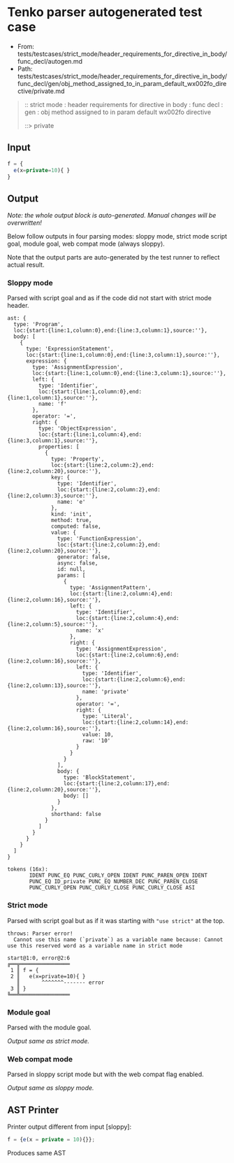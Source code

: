# Tenko parser autogenerated test case

- From: tests/testcases/strict_mode/header_requirements_for_directive_in_body/func_decl/autogen.md
- Path: tests/testcases/strict_mode/header_requirements_for_directive_in_body/func_decl/gen/obj_method_assigned_to_in_param_default_wx002fo_directive/private.md

> :: strict mode : header requirements for directive in body : func decl : gen : obj method assigned to in param default wx002fo directive
>
> ::> private

## Input


`````js
f = {
  e(x=private=10){ }
}
`````

## Output

_Note: the whole output block is auto-generated. Manual changes will be overwritten!_

Below follow outputs in four parsing modes: sloppy mode, strict mode script goal, module goal, web compat mode (always sloppy).

Note that the output parts are auto-generated by the test runner to reflect actual result.

### Sloppy mode

Parsed with script goal and as if the code did not start with strict mode header.

`````
ast: {
  type: 'Program',
  loc:{start:{line:1,column:0},end:{line:3,column:1},source:''},
  body: [
    {
      type: 'ExpressionStatement',
      loc:{start:{line:1,column:0},end:{line:3,column:1},source:''},
      expression: {
        type: 'AssignmentExpression',
        loc:{start:{line:1,column:0},end:{line:3,column:1},source:''},
        left: {
          type: 'Identifier',
          loc:{start:{line:1,column:0},end:{line:1,column:1},source:''},
          name: 'f'
        },
        operator: '=',
        right: {
          type: 'ObjectExpression',
          loc:{start:{line:1,column:4},end:{line:3,column:1},source:''},
          properties: [
            {
              type: 'Property',
              loc:{start:{line:2,column:2},end:{line:2,column:20},source:''},
              key: {
                type: 'Identifier',
                loc:{start:{line:2,column:2},end:{line:2,column:3},source:''},
                name: 'e'
              },
              kind: 'init',
              method: true,
              computed: false,
              value: {
                type: 'FunctionExpression',
                loc:{start:{line:2,column:2},end:{line:2,column:20},source:''},
                generator: false,
                async: false,
                id: null,
                params: [
                  {
                    type: 'AssignmentPattern',
                    loc:{start:{line:2,column:4},end:{line:2,column:16},source:''},
                    left: {
                      type: 'Identifier',
                      loc:{start:{line:2,column:4},end:{line:2,column:5},source:''},
                      name: 'x'
                    },
                    right: {
                      type: 'AssignmentExpression',
                      loc:{start:{line:2,column:6},end:{line:2,column:16},source:''},
                      left: {
                        type: 'Identifier',
                        loc:{start:{line:2,column:6},end:{line:2,column:13},source:''},
                        name: 'private'
                      },
                      operator: '=',
                      right: {
                        type: 'Literal',
                        loc:{start:{line:2,column:14},end:{line:2,column:16},source:''},
                        value: 10,
                        raw: '10'
                      }
                    }
                  }
                ],
                body: {
                  type: 'BlockStatement',
                  loc:{start:{line:2,column:17},end:{line:2,column:20},source:''},
                  body: []
                }
              },
              shorthand: false
            }
          ]
        }
      }
    }
  ]
}

tokens (16x):
       IDENT PUNC_EQ PUNC_CURLY_OPEN IDENT PUNC_PAREN_OPEN IDENT
       PUNC_EQ ID_private PUNC_EQ NUMBER_DEC PUNC_PAREN_CLOSE
       PUNC_CURLY_OPEN PUNC_CURLY_CLOSE PUNC_CURLY_CLOSE ASI
`````

### Strict mode

Parsed with script goal but as if it was starting with `"use strict"` at the top.

`````
throws: Parser error!
  Cannot use this name (`private`) as a variable name because: Cannot use this reserved word as a variable name in strict mode

start@1:0, error@2:6
╔══╦════════════════
 1 ║ f = {
 2 ║   e(x=private=10){ }
   ║       ^^^^^^^------- error
 3 ║ }
╚══╩════════════════

`````


### Module goal

Parsed with the module goal.

_Output same as strict mode._

### Web compat mode

Parsed in sloppy script mode but with the web compat flag enabled.

_Output same as sloppy mode._

## AST Printer

Printer output different from input [sloppy]:

````js
f = {e(x = private = 10){}};
````

Produces same AST

